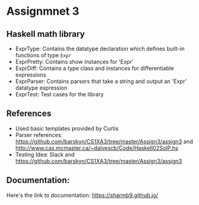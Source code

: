 # Assignmnet 3
## Haskell math library
- ExprType: Contains the datatype declaration which defines built-in functions of type `Expr`
- ExprPretty: Contains show instances for 'Expr'
- ExprDiff: Contains a type class and instances for
differentiable expressions
- ExprParser: Contains parsers that take a string and output an 'Expr' datatype expression
- ExprTest: Test cases for the library

## References
- Used basic templates provided by Curtis
- Parser references: https://github.com/barskyn/CS1XA3/tree/master/Assign3/assign3 and http://www.cas.mcmaster.ca/~dalvescb/Code/Haskell02SolP.hs
- Testing Idea: Slack and https://github.com/barskyn/CS1XA3/tree/master/Assign3/assign3

## Documentation: 
Here's the link to documentation: https://sharmb9.github.io/
